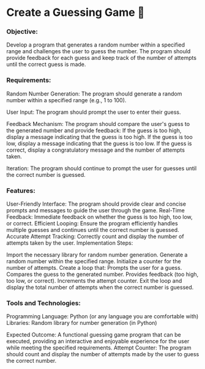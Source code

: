 # Create a Guessing Game 🎰

### Objective:
Develop a program that generates a random number within a specified range and challenges the user to guess the number. The program should provide feedback for each guess and keep track of the number of attempts until the correct guess is made.

### Requirements:

Random Number Generation: The program should generate a random number within a specified range (e.g., 1 to 100).

User Input: The program should prompt the user to enter their guess.

Feedback Mechanism: The program should compare the user's guess to the generated number and provide feedback: If the guess is too high, display a message indicating that the guess is too high. If the guess is too low, display a message indicating that the guess is too low. If the guess is correct, display a congratulatory message and the number of attempts taken.

Iteration: The program should continue to prompt the user for guesses until the correct number is guessed.

### Features:

User-Friendly Interface: The program should provide clear and concise prompts and messages to guide the user through the game. Real-Time Feedback: Immediate feedback on whether the guess is too high, too low, or correct. Efficient Looping: Ensure the program efficiently handles multiple guesses and continues until the correct number is guessed. Accurate Attempt Tracking: Correctly count and display the number of attempts taken by the user. Implementation Steps:

Import the necessary library for random number generation. Generate a random number within the specified range. Initialize a counter for the number of attempts. Create a loop that: Prompts the user for a guess. Compares the guess to the generated number. Provides feedback (too high, too low, or correct). Increments the attempt counter. Exit the loop and display the total number of attempts when the correct number is guessed.

### Tools and Technologies:

Programming Language: Python (or any language you are comfortable with) Libraries: Random library for number generation (in Python)

Expected Outcome: A functional guessing game program that can be executed, providing an interactive and enjoyable experience for the user while meeting the specified requirements. Attempt Counter: The program should count and display the number of attempts made by the user to guess the correct number.
